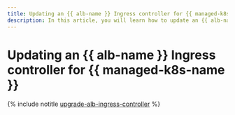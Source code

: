 ```yaml
---
title: Updating an {{ alb-name }} Ingress controller for {{ managed-k8s-name }}
description: In this article, you will learn how to update an {{ alb-name }} Ingress controller for {{ managed-k8s-name }}.
---
```


# Updating an {{ alb-name }} Ingress controller for {{ managed-k8s-name }}

{% include notitle [upgrade-alb-ingress-controller](../../_includes/managed-kubernetes/alb-ref/upgrade-alb-ingress-controller.md) %}
